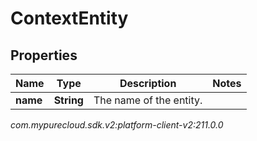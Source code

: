# ContextEntity


## Properties

| Name | Type | Description | Notes |
| ------------ | ------------- | ------------- | ------------- |
| **name** | **String** | The name of the entity. |  |




_com.mypurecloud.sdk.v2:platform-client-v2:211.0.0_
